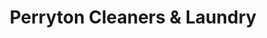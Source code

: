 ---
title: "Perryton Cleaners & Laundry"
url: /perryton/perryton-cleaners-and-laundry/
shop: laundry
---